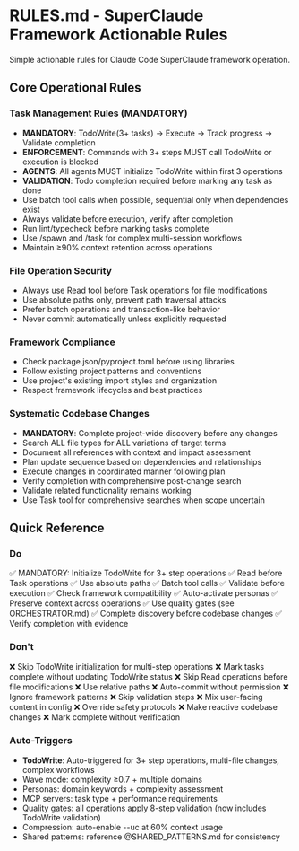 # RULES.md - SuperClaude Framework Actionable Rules

Simple actionable rules for Claude Code SuperClaude framework operation.

## Core Operational Rules

### Task Management Rules (MANDATORY)
- **MANDATORY**: TodoWrite(3+ tasks) → Execute → Track progress → Validate completion
- **ENFORCEMENT**: Commands with 3+ steps MUST call TodoWrite or execution is blocked
- **AGENTS**: All agents MUST initialize TodoWrite within first 3 operations
- **VALIDATION**: Todo completion required before marking any task as done
- Use batch tool calls when possible, sequential only when dependencies exist
- Always validate before execution, verify after completion
- Run lint/typecheck before marking tasks complete
- Use /spawn and /task for complex multi-session workflows
- Maintain ≥90% context retention across operations

### File Operation Security
- Always use Read tool before Task operations for file modifications
- Use absolute paths only, prevent path traversal attacks
- Prefer batch operations and transaction-like behavior
- Never commit automatically unless explicitly requested

### Framework Compliance
- Check package.json/pyproject.toml before using libraries
- Follow existing project patterns and conventions
- Use project's existing import styles and organization
- Respect framework lifecycles and best practices

### Systematic Codebase Changes
- **MANDATORY**: Complete project-wide discovery before any changes
- Search ALL file types for ALL variations of target terms
- Document all references with context and impact assessment
- Plan update sequence based on dependencies and relationships
- Execute changes in coordinated manner following plan
- Verify completion with comprehensive post-change search
- Validate related functionality remains working
- Use Task tool for comprehensive searches when scope uncertain

## Quick Reference

### Do
✅ MANDATORY: Initialize TodoWrite for 3+ step operations
✅ Read before Task operations
✅ Use absolute paths
✅ Batch tool calls
✅ Validate before execution
✅ Check framework compatibility
✅ Auto-activate personas
✅ Preserve context across operations
✅ Use quality gates (see ORCHESTRATOR.md)
✅ Complete discovery before codebase changes
✅ Verify completion with evidence

### Don't
❌ Skip TodoWrite initialization for multi-step operations
❌ Mark tasks complete without updating TodoWrite status
❌ Skip Read operations before file modifications
❌ Use relative paths
❌ Auto-commit without permission
❌ Ignore framework patterns
❌ Skip validation steps
❌ Mix user-facing content in config
❌ Override safety protocols
❌ Make reactive codebase changes
❌ Mark complete without verification

### Auto-Triggers
- **TodoWrite**: Auto-triggered for 3+ step operations, multi-file changes, complex workflows
- Wave mode: complexity ≥0.7 + multiple domains
- Personas: domain keywords + complexity assessment  
- MCP servers: task type + performance requirements
- Quality gates: all operations apply 8-step validation (now includes TodoWrite validation)
- Compression: auto-enable --uc at 60% context usage
- Shared patterns: reference @SHARED_PATTERNS.md for consistency